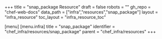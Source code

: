 +++
title = "snap_package Resource"
draft = false
robots = ""
gh_repo = "chef-web-docs"
data_path = ["infra","resources","snap_package"]
layout = "infra_resource"
toc_layout = "infra_resource_toc"

[menu]
  [menu.infra]
    title = "snap_package"
    identifier = "chef_infra/resources/snap_package"
    parent = "chef_infra/resources"
+++

<!-- The contents of this page are automatically generated from the snap_package.yaml file in the data directory. -->
<!-- To suggest a change, edit the https://github.com/chef/chef/blob/master/lib/chef/resource/snap_package.rb file
      and submit a pull request to the https://github.com/chef/chef repository. -->
